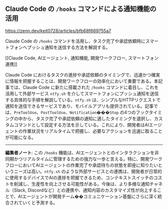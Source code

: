 ## Claude Code の `/hooks` コマンドによる通知機能の活用

https://zenn.dev/keit0728/articles/bfb68f669755a7

Claude Code の `/hooks` コマンドを活用し、タスク完了や承認依頼時にスマートフォンへプッシュ通知を送信する方法を解説する。

[[Claude Code, AIエージェント, 通知機能, 開発ワークフロー, スマートフォン連携]]

Claude Code におけるタスクの進捗や承認依頼のタイミングで、迅速かつ確実に情報を把握することは、開発ワークフローの効率化において重要である。本記事では、Claude Code に新たに搭載された `/hooks` コマンドに着目し、これを活用して外部サービス `ntfy.sh` を介してスマートフォンにプッシュ通知を送信する具体的な手順を解説している。`ntfy.sh` は、シンプルなHTTPリクエストで通知を送信できるサービスであり、モバイルアプリも提供されている。記事では、`PreToolUse`、`PostToolUse`、`Notification`���`Stop` の4つのフックタイミングの中から、タスク完了や承認依頼の通知に適したタイミングを選択し、カスタムコマンドとして設定する方法を示している。これにより、開発者はAIエージェントの作業状況をリアルタイムで把握し、必要なアクションを迅速に取ることが可能になる。

---

**編集者ノート**: この `/hooks` 機能は、AIエージェントとのインタラクションを非同期かつリアルタイムに管理するための強力な一歩と言える。特に、開発ワークフローにおいてAIエージェントの作業完了や承認待ちの状態を即座に知りたいというニーズは高い。`ntfy.sh` のような外部サービスとの連携は、開発者が日常的に使用するデバイスでAIの進捗を把握できるため、コンテキストスイッチのコストを削減し、生産性を向上させる可能性がある。今後は、より多様な通知チャネル（Slack, Discordなど）との連携や、通知内容のカスタマイズ性が向上することで、AIエージェントが開発チーム��コミュニケーション基盤にさらに深く統合されていくと予測する。
